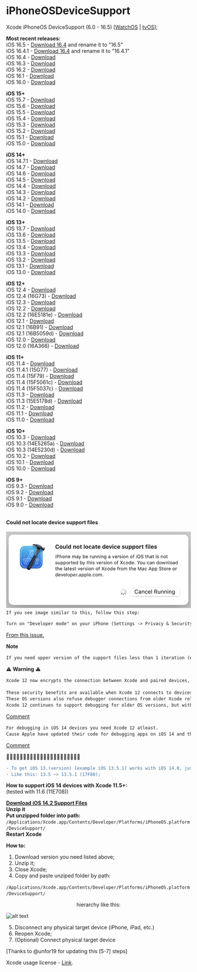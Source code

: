 # iPhoneOSDeviceSupport
Xcode iPhoneOS DeviceSupport (6.0 - 16.5)
[[WatchOS](https://github.com/filsv/watchOSDeviceSupport) | [tvOS](https://github.com/filsv/TVOSDeviceSupport)];

**Most recent releases:**</br>
iOS 16.5 - [Download 16.4](https://github.com/filsv/iOSDeviceSupport/raw/master/16.4.zip) and rename it to "16.5"</br>
iOS 16.4.1 - [Download 16.4](https://github.com/filsv/iOSDeviceSupport/raw/master/16.4.zip) and rename it to "16.4.1"</br>
iOS 16.4 - [Download](https://github.com/filsv/iOSDeviceSupport/raw/master/16.4.zip) </br>
iOS 16.3 - [Download](https://github.com/filsv/iOSDeviceSupport/raw/master/16.3.zip) </br>
iOS 16.2 - [Download](https://github.com/filsv/iOSDeviceSupport/raw/master/16.2.zip) </br>
iOS 16.1 - [Download](https://github.com/filsv/iOSDeviceSupport/raw/master/16.1.zip) </br>
iOS 16.0 - [Download](https://github.com/filsv/iOSDeviceSupport/raw/master/16.0.zip) </br>

**iOS 15+**</br>
iOS 15.7 - [Download](https://github.com/filsv/iOSDeviceSupport/raw/master/15.7.zip) </br>
iOS 15.6 - [Download](https://github.com/filsv/iOSDeviceSupport/raw/master/15.6.zip) </br>
iOS 15.5 - [Download](https://github.com/filsv/iOSDeviceSupport/raw/master/15.5.zip) </br>
iOS 15.4 - [Download](https://github.com/filsv/iOSDeviceSupport/raw/master/15.4.zip) </br>
iOS 15.3 - [Download](https://github.com/filsv/iOSDeviceSupport/raw/master/15.3.zip) </br>
iOS 15.2 - [Download](https://github.com/filsv/iOSDeviceSupport/raw/master/15.2.zip) </br>
iOS 15.1 - [Download](https://github.com/filsv/iOSDeviceSupport/raw/master/15.1.zip) </br>
iOS 15.0 - [Download](https://github.com/filsv/iOSDeviceSupport/raw/master/15.0.zip) </br>

**iOS 14+**</br>
iOS 14.7.1 - [Download](https://github.com/filsv/iOSDeviceSupport/raw/master/14.7.1.zip) </br>
iOS 14.7 - [Download](https://github.com/filsv/iOSDeviceSupport/raw/master/14.7.zip) </br>
iOS 14.6 - [Download](https://github.com/filsv/iOSDeviceSupport/raw/master/14.6.zip) </br>
iOS 14.5 - [Download](https://github.com/filsv/iOSDeviceSupport/raw/master/14.5.zip) </br>
iOS 14.4 - [Download](https://github.com/filsv/iOSDeviceSupport/raw/master/14.4.zip) </br>
iOS 14.3 - [Download](https://github.com/filsv/iOSDeviceSupport/raw/master/14.3.zip) </br>
iOS 14.2 - [Download](https://github.com/filsv/iOSDeviceSupport/raw/master/14.2.zip) </br>
iOS 14.1 - [Download](https://github.com/filsv/iOSDeviceSupport/raw/master/14.1.zip) </br>
iOS 14.0 - [Download](https://github.com/filsv/iOSDeviceSupport/raw/master/14.0.zip) </br>

**iOS 13+**</br>
iOS 13.7 - [Download](https://github.com/filsv/iOSDeviceSupport/raw/master/13.7.zip) </br>
iOS 13.6 - [Download](https://github.com/filsv/iOSDeviceSupport/raw/master/13.6.zip) </br>
iOS 13.5 - [Download](https://github.com/filsv/iOSDeviceSupport/raw/master/13.5.zip) </br>
iOS 13.4 - [Download](https://github.com/filsv/iOSDeviceSupport/raw/master/13.4.zip) </br>
iOS 13.3 - [Download](https://github.com/filsv/iOSDeviceSupport/raw/master/13.3.zip) </br>
iOS 13.2 - [Download](https://github.com/filsv/iOSDeviceSupport/raw/master/13.2.zip) </br>
iOS 13.1 - [Download](https://github.com/filsv/iOSDeviceSupport/raw/master/13.1.zip) </br>
iOS 13.0 - [Download](https://github.com/filsv/iOSDeviceSupport/raw/master/13.0.zip) </br>

**iOS 12+**</br>
iOS 12.4 - [Download](https://github.com/filsv/iOSDeviceSupport/raw/master/12.4.zip) </br>
iOS 12.4 (16G73) - [Download](https://github.com/filsv/iOSDeviceSupport/raw/master/12.4%20(16G73).zip) </br>
iOS 12.3 - [Download](https://github.com/filsv/iOSDeviceSupport/raw/master/12.3.zip) </br>
iOS 12.2 - [Download](https://github.com/filsv/iOSDeviceSupport/raw/master/12.2.zip) </br>
iOS 12.2 (16E5181e) - [Download](https://github.com/filsv/iOSDeviceSupport/raw/master/12.1%20(16B91).zip) </br>
iOS 12.1 - [Download](https://github.com/filsv/iOSDeviceSupport/raw/master/12.1.zip) </br>
iOS 12.1 (16B91) - [Download](https://github.com/filsv/iOSDeviceSupport/raw/master/12.1%20(16B91).zip) </br>
iOS 12.1 (16B5059d) - [Download](https://github.com/filsv/iOSDeviceSupport/raw/master/12.1%20(16B5059d).zip) </br>
iOS 12.0 - [Download](https://github.com/filsv/iOSDeviceSupport/raw/master/12.0.zip) </br>
iOS 12.0 (16A366) - [Download](https://github.com/filsv/iOSDeviceSupport/raw/master/12.0%20(16A366).zip) </br>

**iOS 11+**</br>
iOS 11.4 - [Download](https://github.com/filsv/iOSDeviceSupport/raw/master/11.4.zip) </br>
iOS 11.4.1 (15G77) - [Download](https://github.com/filsv/iOSDeviceSupport/raw/master/11.4.1%20(15G77).zip) </br>
iOS 11.4 (15F79) - [Download](https://github.com/filsv/iOSDeviceSupport/raw/master/11.4%20(15F79).zip) </br>
iOS 11.4 (15F5061c) - [Download](https://github.com/filsv/iOSDeviceSupport/raw/master/11.4%20(15F5061c).zip) </br>
iOS 11.4 (15F5037c) - [Download](https://github.com/filsv/iOSDeviceSupport/raw/master/11.4%20(15F5037c).zip) </br>
iOS 11.3 - [Download](https://github.com/filsv/iOSDeviceSupport/raw/master/11.3.zip) </br>
iOS 11.3 (15E5178d) - [Download](https://github.com/filsv/iOSDeviceSupport/raw/master/11.3%20(15E5178d).zip) </br>
iOS 11.2 - [Download](https://github.com/filsv/iOSDeviceSupport/raw/master/11.2.zip) </br>
iOS 11.1 - [Download](https://github.com/filsv/iOSDeviceSupport/raw/master/11.1.zip) </br>
iOS 11.0 - [Download](https://github.com/filsv/iOSDeviceSupport/raw/master/11.0.zip) </br>

**iOS 10+**</br>
iOS 10.3 - [Download](https://github.com/filsv/iOSDeviceSupport/raw/master/10.3.zip) </br>
iOS 10.3 (14E5265a) - [Download](https://github.com/filsv/iOSDeviceSupport/raw/master/10.3%20(14E5265a).zip) </br>
iOS 10.3 (14E5230d) - [Download](https://github.com/filsv/iOSDeviceSupport/raw/master/10.3%20(14E5230d).zip) </br>
iOS 10.2 - [Download](https://github.com/filsv/iOSDeviceSupport/raw/master/10.2.zip) </br>
iOS 10.1 - [Download](https://github.com/filsv/iOSDeviceSupport/raw/master/10.1.zip) </br>
iOS 10.0 - [Download](https://github.com/filsv/iOSDeviceSupport/raw/master/10.0.zip) </br>


**iOS 9+**</br>
iOS 9.3 - [Download](https://github.com/filsv/iOSDeviceSupport/raw/master/9.3.zip) </br>
iOS 9.2 - [Download](https://github.com/filsv/iOSDeviceSupport/raw/master/9.2.zip) </br>
iOS 9.1 - [Download](https://github.com/filsv/iOSDeviceSupport/raw/master/9.1.zip) </br>
iOS 9.0 - [Download](https://github.com/filsv/iOSDeviceSupport/raw/master/9.0.zip) </br>
</br>

**Could not locate device support files**
</br>
</br>
![Screenshot](Assets/Could_not-locate_device_support_files.png)
</br>
`If you see image similar to this, follow this step:`
</br>
```diff
Turn on "Developer mode" on your iPhone (Settings -> Privacy & Security -> Developer Mode).
```
[From this issue.](https://github.com/filsv/iOSDeviceSupport/issues/147)</br>

**Note**
```diff
If you need upper version of the support files less than 1 iteration (eg. You have "15.0" and you need "15.1.5" - You can simply rename folder from "15.0" to "15.1.5" and it should work or try to use next iteration version of the support files, is exist "15.2", otherwise open an issue);
```

⚠️  **Warning** ⚠️
</br>
```diff
Xcode 12 now encrypts the connection between Xcode and paired devices, protecting against an attacker in a privileged network position executing arbitrary code on connected iOS, iPadOS, watchOS, or tvOS devices during a remote debug session. (60386733)

These security benefits are available when Xcode 12 connects to devices running iOS 14, iPadOS 14, watchOS 7, tvOS 14, or later versions.
These OS versions also refuse debugger connections from older Xcode releases.
Xcode 12 continues to support debugging for older OS versions, but without the new encryption.
```
[Comment](https://github.com/filsv/iPhoneOSDeviceSupport/issues/69#issuecomment-694508149) </br>

```diff
For debugging in iOS 14 devices you need Xcode 12 atleast.
Cause Apple have updated their code for debugging apps on iOS 14 and that is not compatible on older version of Xcode.
```
[Comment](https://github.com/filsv/iPhoneOSDeviceSupport/issues/76#issuecomment-735321146)

🚩🚩🚩🚩🚩🚩🚩🚩🚩🚩🚩🚩🚩🚩🚩🚩🚩🚩🚩🚩🚩🚩
```diff
- To get iOS 13.(version) [example iOS 13.5.1] works with iOS 14.0, just rename a folder.
- Like this: 13.5 ~> 13.5.1 (17F80);
```

**How to support iOS 14 devices with Xcode 11.5+:**</br> (tested with 11.6 (11E708))

**[Download iOS 14.2 Support Files](/14.2.zip)** </br>
**Unzip it**</br>
**Put unzipped folder into path:**</br>
```/Applications/Xcode.app/Contents/Developer/Platforms/iPhoneOS.platform/DeviceSupport/```</br>
**Restart Xcode**</br>

**How to:**

1) Download version you need listed above;
2) Unzip it;
3) Close Xcode;
4) Copy and paste unziped folder by path:

```/Applications/Xcode.app/Contents/Developer/Platforms/iPhoneOS.platform/DeviceSupport/```

<p align="center">hierarchy like this:</p>

![alt text](/Screen%20Shot%202019-08-02%20at%2015.09.55.png)

5) Disconnect any physical target device (iPhone, iPad, etc.)
6) Reopen Xcode;
7) (Optional) Connect physical target device

[Thanks to @unfor19 for updating this [5-7] steps]</br>

Xcode usage license - [Link](https://www.apple.com/legal/sla/docs/xcode.pdf).

